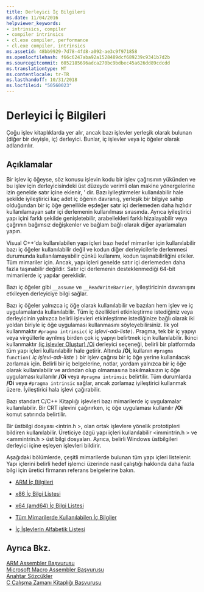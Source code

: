 ```yaml
---
title: Derleyici İç Bilgileri
ms.date: 11/04/2016
helpviewer_keywords:
- intrinsics, compiler
- compiler intrinsics
- cl.exe compiler, performance
- cl.exe compiler, intrinsics
ms.assetid: 48bb9929-7d78-4fd8-a092-ae3c9f971858
ms.openlocfilehash: f66c6247aba92a1528489dcf689239c9341b7d2b
ms.sourcegitcommit: 6052185696adca270bc9bdbec45a626dd89cdcdd
ms.translationtype: MT
ms.contentlocale: tr-TR
ms.lasthandoff: 10/31/2018
ms.locfileid: "50560023"
---
```

# <a name="compiler-intrinsics"></a>Derleyici İç Bilgileri

Çoğu işlev kitaplıklarda yer alır, ancak bazı işlevler yerleşik olarak bulunan (diğer bir deyişle, iç) derleyici. Bunlar, iç işlevler veya iç öğeler olarak adlandırılır.

## <a name="remarks"></a>Açıklamalar

Bir işlev iç öğeyse, söz konusu işlevin kodu bir işlev çağrısının yükünden ve bu işlev için derleyicisindeki üst düzeyde verimli olan makine yönergelerine izin genelde satır içine eklenir, ' dir. Bazı iyileştirmeler kullanılabilir hale şekilde iyileştirici kaç adet iç öğenin davranış, yerleşik bir bilgiye sahip olduğundan bir iç öğe genellikle eşdeğer satır içi derlemeden daha hızlıdır kullanılamayan satır içi derlemenin kullanılması sırasında. Ayrıca iyileştirici yapı içini farklı şekilde genişletebilir, arabellekleri farklı hizalayabilir veya çağrının bağımsız değişkenler ve bağlam bağlı olarak diğer ayarlamaları yapın.

Visual C++'da kullanılabilen yapı içleri bazı hedef mimariler için kullanılabilir bazı iç öğeler kullanılabilir değil ve kodun diğer derleyicilerle derlenmesi durumunda kullanılamayabilir çünkü kullanımı, kodun taşınabilirliğini etkiler. Tüm mimariler için. Ancak, yapı içleri genelde satır içi derlemeden daha fazla taşınabilir değildir. Satır içi derlemenin desteklenmediği 64-bit mimarilerde iç yapılar gereklidir.

Bazı iç öğeler gibi `__assume` ve `__ReadWriteBarrier`, iyileştiricinin davranışını etkileyen derleyiciye bilgi sağlar.

Bazı iç öğeler yalnızca iç öğe olarak kullanılabilir ve bazıları hem işlev ve iç uygulamalarda kullanılabilir. Tüm iç özellikleri etkinleştirme istediğiniz veya derleyicinin yalnızca belirli işlevleri etkinleştirme istediğinize bağlı olarak iki yoldan biriyle iç öğe uygulaması kullanmasını söyleyebilirsiniz. İlk yol kullanmaktır `#pragma intrinsic(` *iç işlevi-adı-liste*`)`. Pragma, tek bir iç yapıyı veya virgüllerle ayrılmış birden çok iç yapıyı belirtmek için kullanılabilir. İkinci kullanmaktır [(iç işlevler Oluştur) /Oi](../build/reference/oi-generate-intrinsic-functions.md) derleyici seçeneği, belirli bir platformda tüm yapı içleri kullanılabilir hale getirir. Altında **/Oi**, kullanın `#pragma function(` *iç işlevi-adı-liste* `)` bir işlev çağrısı bir iç öğe yerine kullanılacak zorlamak için. Belirli bir iç belgelerine, notlar, yordam yalnızca bir iç öğe olarak kullanılabilir ve ardından olup olmamasına bakılmaksızın iç öğe uygulaması kullanılır **/Oi** veya `#pragma intrinsic` belirtilir. Tüm durumlarda **/Oi** veya `#pragma intrinsic` sağlar, ancak zorlamaz iyileştirici kullanmak üzere. İyileştirici hala işlevi çağırabilir.

Bazı standart C/C++ Kitaplığı işlevleri bazı mimarilerde iç uygulamalar kullanılabilir. Bir CRT işlevini çağırırken, iç öğe uygulaması kullanılır **/Oi** komut satırında belirtilir.

Bir üstbilgi dosyası \<intrin.h >, olan ortak işlevlere yönelik prototipleri bildiren kullanılabilir. Üreticiye özgü yapı içleri kullanılabilir \<immintrin.h > ve \<ammintrin.h > üst bilgi dosyaları. Ayrıca, belirli Windows üstbilgileri derleyici içine eşleyen işlevleri bildirir.

Aşağıdaki bölümlerde, çeşitli mimarilerde bulunan tüm yapı içleri listelenir. Yapı içlerini belirli hedef işlemci üzerinde nasıl çalıştığı hakkında daha fazla bilgi için üretici firmanın referans belgelerine bakın.

- [ARM İç Bilgileri](../intrinsics/arm-intrinsics.md)

- [x86 İç Bilgi Listesi](../intrinsics/x86-intrinsics-list.md)

- [x64 (amd64) İç Bilgi Listesi](../intrinsics/x64-amd64-intrinsics-list.md)

- [Tüm Mimarilerde Kullanılabilen İç Bilgiler](../intrinsics/intrinsics-available-on-all-architectures.md)

- [İç İşlevlerin Alfabetik Listesi](../intrinsics/alphabetical-listing-of-intrinsic-functions.md)

## <a name="see-also"></a>Ayrıca Bkz.

[ARM Assembler Başvurusu](../assembler/arm/arm-assembler-reference.md)<br/>
[Microsoft Macro Assembler Başvurusu](../assembler/masm/microsoft-macro-assembler-reference.md)<br/>
[Anahtar Sözcükler](../cpp/keywords-cpp.md)<br/>
[C Çalışma Zamanı Kitaplığı Başvurusu](../c-runtime-library/c-run-time-library-reference.md)